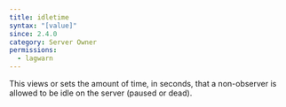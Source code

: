 ```yaml
---
title: idletime
syntax: "[value]"
since: 2.4.0
category: Server Owner
permissions:
  - lagwarn
---
```


This views or sets the amount of time, in seconds, that a non-observer is allowed to be idle on the server (paused or dead).
